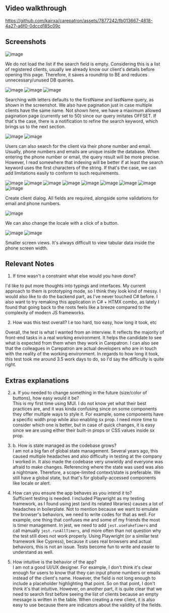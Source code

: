 ## Video walkthrough

https://github.com/kairxa/carepatron/assets/7877242/fb013667-4818-4a27-a6f0-0dccd185c09c

## Screenshots

![image](https://github.com/kairxa/carepatron/assets/7877242/eca72f23-bace-4280-8665-a054738581f1)

We do not load the list if the search field is empty. Considering this is a list of registered clients, usually we already know our client's details before opening this page. Therefore, it saves a roundtrip to BE and reduces unnecessary/unused DB queries.

![image](https://github.com/kairxa/carepatron/assets/7877242/78c965fd-2caf-40a3-a670-dc009e6e0e94)
![image](https://github.com/kairxa/carepatron/assets/7877242/5771a334-205f-464d-bf61-7afb3f07ff84)
![image](https://github.com/kairxa/carepatron/assets/7877242/0ecef5ae-9bb0-4e95-95cb-1abe07c76daf)

Searching with letters defaults to the firstName and lastName query, as shown in the screenshot. We also have pagination just in case multiple clients have the same name. Not shown here, we have a maximum allowed pagination page (currently set to 50) since our query imitates OFFSET. If that's the case, there is a notification to refine the search keyword, which brings us to the next section.

![image](https://github.com/kairxa/carepatron/assets/7877242/283f3fa0-fa8f-4cdd-9376-d76484571cb9)
![image](https://github.com/kairxa/carepatron/assets/7877242/5e0e63f1-b6c8-4421-8601-7b7ab77ba5ea)

Users can also search for the client via their phone number and email. Usually, phone numbers and emails are unique inside the database. When entering the phone number or email, the query result will be more precise. However, I read somewhere that indexing will be better if at least the search keyword uses the first characters of the string. If that's the case, we can add limitations easily to conform to such requirements.

![image](https://github.com/kairxa/carepatron/assets/7877242/e6ccb86e-26e1-499a-8aa6-5388a79e2c1a)
![image](https://github.com/kairxa/carepatron/assets/7877242/17ab3119-eeb4-428b-9d7a-6301235a10a8)
![image](https://github.com/kairxa/carepatron/assets/7877242/772f8018-096c-4c5f-9092-c8c246ee7afb)
![image](https://github.com/kairxa/carepatron/assets/7877242/adb427b7-e9fd-4377-a425-9b2aa68139c7)
![image](https://github.com/kairxa/carepatron/assets/7877242/7ef63adf-e7ef-4433-a893-86e5375e33a5)
![image](https://github.com/kairxa/carepatron/assets/7877242/006933e1-c001-4daf-b662-939c48c622d3)
![image](https://github.com/kairxa/carepatron/assets/7877242/8c386b12-afcb-4e9c-a3ab-03ed247b9c11)
![image](https://github.com/kairxa/carepatron/assets/7877242/1a424c5b-21c2-43c9-bef1-70bc110898fc)
![image](https://github.com/kairxa/carepatron/assets/7877242/bcc08c02-fa5c-4179-8fd3-c3435d48b2b1)

Create client dialog. All fields are required, alongside some validations for email and phone numbers.

![image](https://github.com/kairxa/carepatron/assets/7877242/1600f06d-77eb-48cf-8079-95e3e7111cde)

We can also change the locale with a click of a button.

![image](https://github.com/kairxa/carepatron/assets/7877242/e4b06d6b-21ff-43d4-ab7d-d710af7096f3)
![image](https://github.com/kairxa/carepatron/assets/7877242/3a651cde-01bb-41d1-8f87-dd8ecd76946b)

Smaller screen views. It's always difficult to view tabular data inside the phone screen width.

## Relevant Notes

1. If time wasn't a constraint what else would you have done?

I'd like to put more thoughts into typings and interfaces. My current approach to them is prototyping mode, so I think they look kind of messy. I would also like to do the backend part, as I've never touched C# before. I also want to try remaking this application in C# + HTMX combo, as lately I found that going back to the roots feels like a breeze compared to the complexity of modern JS frameworks.

2. How was this test overall? I.e too hard, too easy, how long it took, etc

Overall, the test is what I wanted from an interview. It reflects the majority of front-end tasks in a real working environment. It helps the candidate to see what is expected from them when they work in Carepatron. I can also see that the colleagues in Carepatron are actual developers who are in touch with the reality of the working environment. In regards to how long it took, this test took me around 3.5 work days to do, so I'd say the difficulty is quite right.

## Extras explanations

2. a. If you needed to change something in the future (size/color of buttons), how easy would it be?  
   This is my first time using MUI. I do not know yet what their best practices are, and it was kinda confusing since on some components they offer multiple ways to style it. For example, some components have a specific width prop while also enabling sx prop. I need more time to consider which one is better, but in case of quick changes, it is easy since we are using either their built-in props or CSS values inside sx prop.

3. b. How is state managed as the codebase grows?  
   I am not a big fan of global state management. Several years ago, this caused multiple headaches and also difficulty in testing at the company I worked in. It also made the codebase very unwieldy and everyone was afraid to make changes. Referencing where the state was used was also a nightmare. Therefore, a scope-limited context/state is preferable. We still have a global state, but that's for globally-accessed components like locale or alert.

4. How can you ensure the app behaves as you intend it to?  
   Sufficient testing is needed. I included Playwright as my testing framework, as I found using jest (and its related libraries) causes a lot of headaches in boilerplate. Not to mention because we want to emulate the browser's behaviors, we need to write codes for that as well. For example, one thing that confuses me and some of my friends the most is timer management. In jest, we need to add `jest.useFakeTimers` and call manually `jest.runAllTimers`, and more often than not question why the test still does not work properly. Using Playwright (or a similar test framework like Cypress), because it uses real browsers and actual behaviors, this is not an issue. Tests become fun to write and easier to understand as well.

5. How intuitive is the behavior of the app?  
   I am not a good UI/UX designer. For example, I don't think it's clear enough for users to know that they can input phone numbers or emails instead of the client's name. However, the field is not long enough to include a placeholder highlighting that point. So on that point, I don't think it's that intuitive. However, on another part, it is quite clear that we need to search first before seeing the list of clients because an empty message is written in the table. When creating a new client, it is also easy to use because there are indicators about the validity of the fields.

